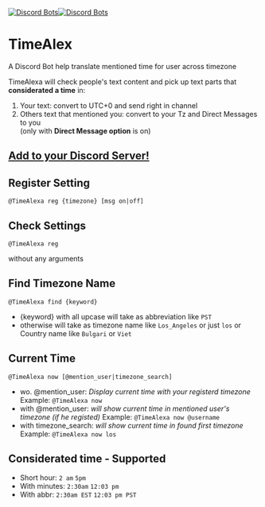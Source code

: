 [![Discord Bots](https://discordbots.org/api/widget/status/509269359231893516.svg?noavatar=true)](https://discordbots.org/bot/509269359231893516)[![Discord Bots](https://discordbots.org/api/widget/upvotes/509269359231893516.svg)](https://discordbots.org/bot/509269359231893516)

# TimeAlex
A Discord Bot help translate mentioned time for user across timezone

TimeAlexa will check people's text content and pick up text parts that **considerated a time** in:
  1. Your text: convert to UTC+0 and send right in channel
  2. Others text that mentioned you: convert to your Tz and Direct Messages to you  
 (only with **Direct Message option** is on)

## [Add to your Discord Server!](https://discordapp.com/oauth2/authorize?client_id=509269359231893516&scope=bot&permissions=3072)

## Register Setting
    @TimeAlexa reg {timezone} [msg on|off]

## Check Settings
    @TimeAlexa reg
 without any arguments

## Find Timezone Name
    @TimeAlexa find {keyword}
* {keyword} with all upcase will take as abbreviation like `PST`
* otherwise will take as timezone name like `Los_Angeles` or just `los` or Country name like `Bulgari` or `Viet`
      
## Current Time
    @TimeAlexa now [@mention_user|timezone_search]
* wo. @mention_user:
    _Display current time with your registerd timezone_
    Example: ` @TimeAlexa now `
* with @mention_user: 
    *will show current time in mentioned user's timezone (if he registed)*
    Example: ` @TimeAlexa now @username `
* with timezone_search: *will show current time in found first timezone*
    Example: ` @TimeAlexa now los `

## Considerated time - Supported
*   Short hour: `2 am` `5pm`  
*   With minutes: `2:30am` `12:03 pm`
*   With abbr: `2:30am EST` `12:03 pm PST`
